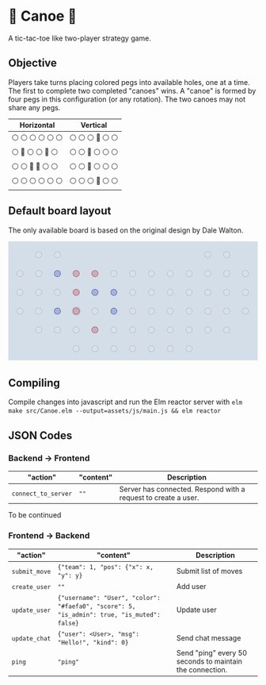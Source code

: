 # :canoe: Canoe :canoe:
A tic-tac-toe like two-player strategy game.

## Objective
Players take turns placing colored pegs into available holes, one at a time. The first to complete two completed "canoes" wins. A "canoe" is formed by four pegs in this configuration (or any rotation). The two canoes may not share any pegs.

Horizontal | Vertical
---------- | --------
:white_circle: :white_circle: :white_circle: :white_circle: :white_circle: :white_circle: | :white_circle: :white_circle: :white_circle: :red_circle: :white_circle: :white_circle:
:white_circle: :red_circle: :white_circle: :white_circle: :red_circle: :white_circle: | :white_circle: :white_circle: :red_circle: :white_circle: :white_circle: :white_circle:
:white_circle: :white_circle: :red_circle: :red_circle: :white_circle: :white_circle: | :white_circle: :white_circle: :red_circle: :white_circle: :white_circle: :white_circle:
:white_circle: :white_circle: :white_circle: :white_circle: :white_circle: :white_circle: | :white_circle: :white_circle: :white_circle: :red_circle: :white_circle: :white_circle:


## Default board layout
The only available board is based on the original design by Dale Walton.

<p align="center"><img src="docs/preview.png" width="1000px" alt="" /></p>


## Compiling
Compile changes into javascript and run the Elm reactor server with ```elm make src/Canoe.elm --output=assets/js/main.js && elm reactor```


## JSON Codes

### Backend -> Frontend

"action" | "content" | Description
-------- | --------- | -----------
`connect_to_server` | `""` | Server has connected. Respond with a request to create a user.
<!---
`update_board`| `[ [ 147, ... ], ... ]` | Reset `board` layout with a boundaryBoard sent from the server. Payload contains a 16x16 array of integer corresponding to a graphical representation of the board.
`update_robots`| `[ "pos": {"x": 1, "y": 2}, "color": "red", "moves": [ "up", "left" ] ]` | Update `robots` positions and sets of legal moves
`update_goals`| `[ "pos": {"x": 1, "y": 2}, "symbol": "RedMoon", "active": true ]` | Reset `goalList` positions and set the active goal
`switch_to_countdown`| `"timer": 25, "countdown": 60` | Switch clock mode to countdown (e.g. solution found)
`switch_to_timer`| `"timer": 0, "countdown": 60` | Switch clock mode to timer (e.g. new game)
`clear_moves_queue`| `""` | Force `movesQueue` to clear, e.g. upon a new game.
`update_scoreboard`| `[ {"username": "User", "color": "#faefa0", "score": 5, "is_admin": true, "is_muted": false} ]` | Update `users` names, colors, scores and all (for example, after each round is scored).
`update_user`| `{"username": "User", "color": "#faefa0", "score": 5, "is_admin": true, "is_muted": false}` | Update current `user` name, color, etc.
`update_chat`| `{"user": <User>, "msg": "Hello!", "kind": 0}` | Update `chat`
-->
To be continued

### Frontend -> Backend
"action" | "content" | Description
-------- | --------- | -----------
`submit_move` | `{"team": 1, "pos": {"x": x, "y": y}`| Submit list of moves
`create_user` | `""` | Add user
`update_user` | `{"username": "User", "color": "#faefa0", "score": 5, "is_admin": true, "is_muted": false}` | Update user
`update_chat` | `{"user": <User>, "msg": "Hello!", "kind": 0}` | Send chat message
`ping` | `"ping"` | Send "ping" every 50 seconds to maintain the connection.
